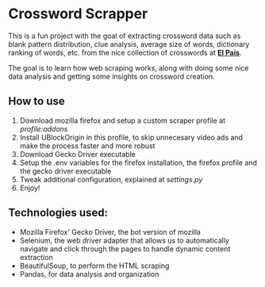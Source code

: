 # Crossword Scrapper

This is a fun project with the goal of extracting crossword data such as blank pattern distribution, clue analysis, average size of words, dictionary ranking of words, etc. from the nice collection of crosswords at [**El País**](https://elpais.com/juegos/crucigramas).

The goal is to learn how web scraping works, along with doing some nice data analysis and getting some insights on crossword creation.

## How to use
1. Download mozilla firefox and setup a custom scraper profile at *profile:addons*
2. Install UBlockOrigin in this profile, to skip unnecesary video ads and make the process faster and more robust
3. Download Gecko Driver executable
4. Setup the .env variables for the firefox installation, the firefox profile and the gecko driver executable
5. Tweak additional configuration, explained at *settings.py*
6. Enjoy!

## Technologies used:
- Mozilla Firefox' Gecko Driver, the bot version of mozilla
- Selenium, the web driver adapter that allows us to automatically navigate and click through the pages to handle dynamic content extraction
- BeautifulSoup, to perform the HTML scraping
- Pandas, for data analysis and organization